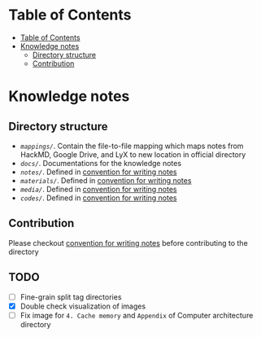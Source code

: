 # Table of Contents
- [Table of Contents](#table-of-contents)
- [Knowledge notes](#knowledge-notes)
  - [Directory structure](#directory-structure)
  - [Contribution](#contribution)

# Knowledge notes
## Directory structure
* *`mappings/`*. Contain the file-to-file mapping which maps notes from HackMD, Google Drive, and LyX to new location in official directory
* *`docs/`*. Documentations for the knowledge notes
* *`notes/`*. Defined in [convention for writing notes](/docs/CONVENTION.md)
* *`materials/`*. Defined in [convention for writing notes](/docs/CONVENTION.md)
* *`media/`*. Defined in [convention for writing notes](/docs/CONVENTION.md)
* *`codes/`*. Defined in [convention for writing notes](/docs/CONVENTION.md)

## Contribution
Please checkout [convention for writing notes](/docs/CONVENTION.md) before contributing to the directory

## TODO
- [ ] Fine-grain split tag directories
- [x] Double check visualization of images
- [ ] Fix image for `4. Cache memory` and `Appendix` of Computer architecture directory
